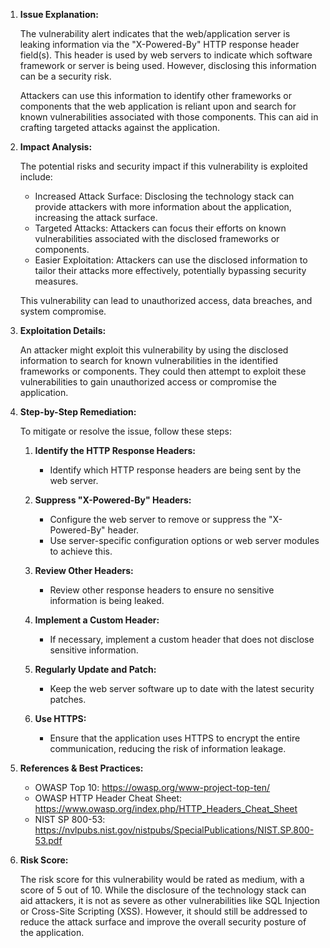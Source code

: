 
1. **Issue Explanation:**

   The vulnerability alert indicates that the web/application server is leaking information via the "X-Powered-By" HTTP response header field(s). This header is used by web servers to indicate which software framework or server is being used. However, disclosing this information can be a security risk.

   Attackers can use this information to identify other frameworks or components that the web application is reliant upon and search for known vulnerabilities associated with those components. This can aid in crafting targeted attacks against the application.

2. **Impact Analysis:**

   The potential risks and security impact if this vulnerability is exploited include:
   - Increased Attack Surface: Disclosing the technology stack can provide attackers with more information about the application, increasing the attack surface.
   - Targeted Attacks: Attackers can focus their efforts on known vulnerabilities associated with the disclosed frameworks or components.
   - Easier Exploitation: Attackers can use the disclosed information to tailor their attacks more effectively, potentially bypassing security measures.

   This vulnerability can lead to unauthorized access, data breaches, and system compromise.

3. **Exploitation Details:**

   An attacker might exploit this vulnerability by using the disclosed information to search for known vulnerabilities in the identified frameworks or components. They could then attempt to exploit these vulnerabilities to gain unauthorized access or compromise the application.

4. **Step-by-Step Remediation:**

   To mitigate or resolve the issue, follow these steps:

   1. **Identify the HTTP Response Headers:**
      - Identify which HTTP response headers are being sent by the web server.

   2. **Suppress "X-Powered-By" Headers:**
      - Configure the web server to remove or suppress the "X-Powered-By" header.
      - Use server-specific configuration options or web server modules to achieve this.

   3. **Review Other Headers:**
      - Review other response headers to ensure no sensitive information is being leaked.

   4. **Implement a Custom Header:**
      - If necessary, implement a custom header that does not disclose sensitive information.

   5. **Regularly Update and Patch:**
      - Keep the web server software up to date with the latest security patches.

   6. **Use HTTPS:**
      - Ensure that the application uses HTTPS to encrypt the entire communication, reducing the risk of information leakage.

5. **References & Best Practices:**

   - OWASP Top 10: https://owasp.org/www-project-top-ten/
   - OWASP HTTP Header Cheat Sheet: https://www.owasp.org/index.php/HTTP_Headers_Cheat_Sheet
   - NIST SP 800-53: https://nvlpubs.nist.gov/nistpubs/SpecialPublications/NIST.SP.800-53.pdf

6. **Risk Score:**

   The risk score for this vulnerability would be rated as medium, with a score of 5 out of 10. While the disclosure of the technology stack can aid attackers, it is not as severe as other vulnerabilities like SQL Injection or Cross-Site Scripting (XSS). However, it should still be addressed to reduce the attack surface and improve the overall security posture of the application.
